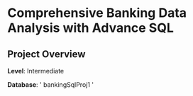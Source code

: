 # Comprehensive Banking Data Analysis with Advance SQL

## Project Overview

**Level**: Intermediate

**Database**: ' bankingSqlProj1 '
